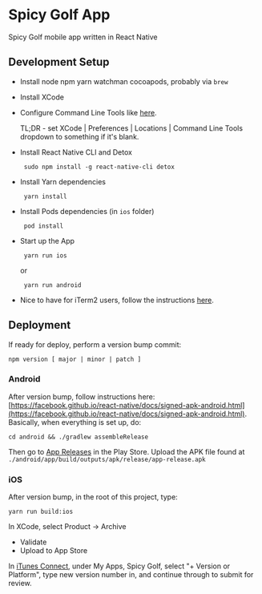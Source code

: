 # Spicy Golf App

Spicy Golf mobile app written in React Native

## Development Setup

 * Install node npm yarn watchman cocoapods, probably via `brew`
 * Install XCode
 * Configure Command Line Tools like [here](https://stackoverflow.com/questions/29108172/xcrun-unable-to-find-simctl).

    TL;DR - set XCode | Preferences | Locations | Command Line Tools dropdown to something if it's blank.

 * Install React Native CLI and Detox

        sudo npm install -g react-native-cli detox

 * Install Yarn dependencies

        yarn install

 * Install Pods dependencies (in `ios` folder)

        pod install

 * Start up the App

        yarn run ios
    or

        yarn run android


 * Nice to have for iTerm2 users, follow the instructions [here](https://stackoverflow.com/questions/37814803/how-to-get-react-native-run-ios-to-open-in-iterm-instead-of-terminal-on-a-macos).

## Deployment

If ready for deploy, perform a version bump commit:

    npm version [ major | minor | patch ]

### Android

After version bump, follow instructions here: [https://facebook.github.io/react-native/docs/signed-apk-android.html](https://facebook.github.io/react-native/docs/signed-apk-android.html).  Basically, when everything is set up, do:

    cd android && ./gradlew assembleRelease

Then go to [App Releases](https://play.google.com/apps/publish/?dev_acc=00137341438711124394#ManageReleasesPlace:p=golf.spicy) in the Play Store.  Upload the APK file found at ```./android/app/build/outputs/apk/release/app-release.apk```

### iOS

After version bump, in the root of this project, type:

    yarn run build:ios

In XCode, select Product -> Archive

 * Validate
 * Upload to App Store

In [iTunes Connect](itunesconnect.apple.com/WebObjects/iTunesConnect.woa/ra/ng/app/1250184426), under My Apps, Spicy Golf, select "+ Version or Platform", type new version number in, and continue through to submit for review.